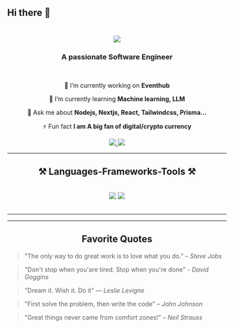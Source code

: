 ## Hi there 👋

<!--
**johnchafi/johnchafi** is a ✨ _special_ ✨ repository because its `README.md` (this file) appears on your GitHub profile.

Here are some ideas to get you started:

- 🔭 I’m currently working on ...
- 🌱 I’m currently learning ...
- 👯 I’m looking to collaborate on ...
- 🤔 I’m looking for help with ...
- 💬 Ask me about ...
- 📫 How to reach me: ...
- 😄 Pronouns: ...
- ⚡ Fun fact: ...
-->


<h1 align="center">
    <img src="https://readme-typing-svg.herokuapp.com/?font=Righteous&size=35&center=true&vCenter=true&width=500&height=70&duration=4000&lines=Hi+There!+👋;+I'm+Jean de Dieu+Uwimana!+;+A+Full+Stack +Developer!;" />
</h1>

<h3 align="center">A passionate Software Engineer </h3>

<br/>

<div align="center">
 
 🔭 I’m currently working on **Eventhub**
 
 🌱 I’m currently learning **Machine learning, LLM**

💬 Ask me about **Nodejs, Nextjs, React, Tailwindcss, Prisma...**

⚡ Fun fact **I am A big fan of digital/crypto currency**

 </div>
 
<div align="center"> 
   
  <a href="mailto:johnchafi@gmail.com">
    <img src="https://img.shields.io/badge/Gmail-333333?style=for-the-badge&logo=gmail&logoColor=red" />
  </a>
  <a href="https://jeandedieu.netlify.app" target="_blank">
     <img src="https://img.shields.io/badge/Portfolio-FF5722?style=for-the-badge&logo=todoist&logoColor=white" target="_blank" /> <!-- sqlite, safari, google-chrome are other good icon options -->
  </a>
</div>

 <hr/>
 
<h2 align="center">⚒️ Languages-Frameworks-Tools ⚒️</h2>
<br/>
<div align="center">
    <img src="https://skillicons.dev/icons?i=typescript,javascript,nextjs,react,bootstrap,mui,tailwind,redux,flutter" />
    <img src="https://skillicons.dev/icons?i=nodejs,python,spring,cpp,express,supabase,mongodb,c,java,mysql,prisma" /><br>
</div>

<br/>
<hr/>

<hr/>
<h2 align="center">Favorite Quotes</h2>
    
> "The only way to do great work is to love what you do." – *Steve Jobs*

> "Don't stop when you'are tired. Stop when you're done" - *David Goggins*

> "Dream it. Wish it. Do it” — *Leslie Levigne*

> "First solve the problem, then write the code" – *John Johnson*

> "Great things never came from comfort zones!" – *Neil Strauss*

<br/><br/>


